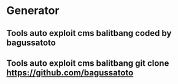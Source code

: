 # Generator
## Tools auto exploit cms balitbang coded by bagussatoto
## Tools auto exploit cms balitbang git clone https://github.com/bagussatoto
